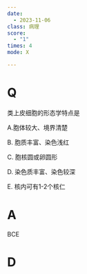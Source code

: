 ```yaml
---
date:
  - 2023-11-06
class: 病理
score:
  - "1"
times: 4
mode: X

---
```



# Q
类上皮细胞的形态学特点是

A.胞体较大、境界清楚

B. 胞质丰富、染色浅红

C. 胞核圆或卵圆形

D. 染色质丰富、染色较深

E. 核内可有1-2个核仁


# A
BCE





# D